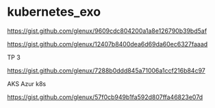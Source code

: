 # kubernetes_exo

https://gist.github.com/glenux/9609cdc804200a1a8e126790b39bd5af

https://gist.github.com/glenux/12407b8400dea6d69da60ec6327faaad

TP 3

https://gist.github.com/glenux/7288b0ddd845a71006a1ccf216b84c97

AKS Azur k8s

https://gist.github.com/glenux/57f0cb949b1fa592d807ffa46823e07d
